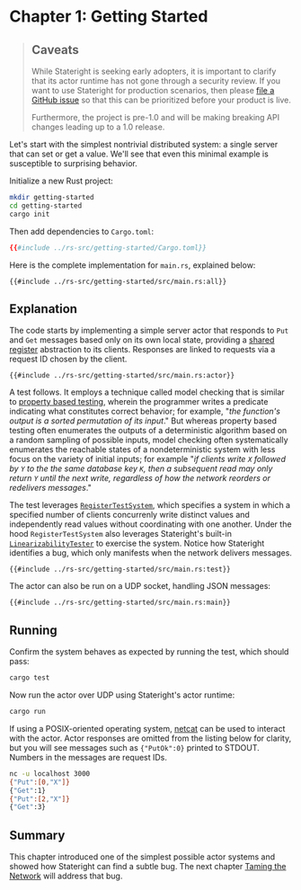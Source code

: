 # Chapter 1: Getting Started

> ## Caveats
>
> While Stateright is seeking early adopters, it is important to clarify that its actor runtime has
> not gone through a security review. If you want to use Stateright for production scenarios, then
> please [file a GitHub issue](https://github.com/stateright/stateright/issues/new) so that this can
> be prioritized before your product is live.
>
> Furthermore, the project is pre-1.0 and will be making breaking API changes leading up to a 1.0
> release.

Let's start with the simplest nontrivial distributed system: a single server
that can set or get a value. We'll see that even this minimal example is
susceptible to surprising behavior.

Initialize a new Rust project:

```sh
mkdir getting-started
cd getting-started
cargo init
```

Then add dependencies to `Cargo.toml`:

```toml
{{#include ../rs-src/getting-started/Cargo.toml}}
```

Here is the complete implementation for `main.rs`, explained below:

```rust,ignore,noplayground
{{#include ../rs-src/getting-started/src/main.rs:all}}
```

## Explanation

The code starts by implementing a simple server actor that responds to `Put`
and `Get` messages based only on its own local state, providing a [shared
register](https://en.wikipedia.org/wiki/Shared_register) abstraction to its
clients. Responses are linked to requests via a request ID chosen by the
client.

```rust,ignore,noplayground
{{#include ../rs-src/getting-started/src/main.rs:actor}}
```

A test follows. It employs a technique called model checking that is similar
to [property based testing](https://github.com/BurntSushi/quickcheck), wherein
the programmer writes a predicate indicating what constitutes correct behavior;
for example, "*the function's output is a sorted permutation of its input*."
But whereas property based testing often enumerates the outputs of a
deterministic algorithm based on a random sampling of possible inputs, model
checking often systematically enumerates the reachable states of a
nondeterministic system with less focus on the variety of initial inputs; for
example "*if clients write `X` followed by `Y` to the the same database key
`K`, then a subsequent read may only return `Y` until the next write,
regardless of how the network reorders or redelivers messages*."

The test leverages
[`RegisterTestSystem`](https://docs.rs/stateright/0.18.0/stateright/actor/register/struct.RegisterTestSystem.html),
which specifies a system in which a specified number of clients concurrenly
write distinct values and independently read values without coordinating with
one another. Under the hood `RegisterTestSystem` also leverages Stateright's
built-in
[`LinearizabilityTester`](https://docs.rs/stateright/latest/stateright/semantics/struct.LinearizabilityTester.html)
to exercise the system. Notice how Stateright identifies a bug, which only
manifests when the network delivers messages.

```rust,ignore,noplayground
{{#include ../rs-src/getting-started/src/main.rs:test}}
```

The actor can also be run on a UDP socket, handling JSON messages:

```rust,ignore,noplayground
{{#include ../rs-src/getting-started/src/main.rs:main}}
```

## Running

Confirm the system behaves as expected by running the test, which should pass:

```sh
cargo test
```

Now run the actor over UDP using Stateright's actor runtime:

```sh
cargo run
```

If using a POSIX-oriented operating system, [netcat](https://en.wikipedia.org/wiki/Netcat) can be
used to interact with the actor. Actor responses are omitted from the listing below for clarity,
but you will see messages such as `{"PutOk":0}` printed to STDOUT. Numbers in the messages are
request IDs.

```sh
nc -u localhost 3000
{"Put":[0,"X"]}
{"Get":1}
{"Put":[2,"X"]}
{"Get":3}
```

## Summary

This chapter introduced one of the simplest possible actor systems and showed
how Stateright can find a subtle bug. The next chapter [Taming the
Network](./taming-the-network.md) will address that bug.
